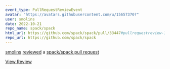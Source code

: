 ```yaml
---
event_type: PullRequestReviewEvent
avatar: "https://avatars.githubusercontent.com/u/15657370?"
user: smolins
date: 2022-10-21
repo_name: spack/spack
html_url: https://github.com/spack/spack/pull/33447#pullrequestreview-1150170920
repo_url: https://github.com/spack/spack
---
```


<a href='https://github.com/smolins' target='_blank'>smolins</a> <a href='https://github.com/spack/spack/pull/33447#pullrequestreview-1150170920' target='_blank'>reviewed</a> a <a href='https://github.com/spack/spack/pull/33447' target='_blank'>spack/spack pull request</a>

<small></small>

<a href='https://github.com/spack/spack/pull/33447#pullrequestreview-1150170920' target='_blank'>View Review</a>